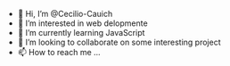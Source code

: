 - 👋 Hi, I’m @Cecilio-Cauich
- 👀 I’m interested in web delopmente 
- 🌱 I’m currently learning JavaScript
- 💞️ I’m looking to collaborate on some interesting project
- 📫 How to reach me ...

<!---
Cecilio-Cauich/Cecilio-Cauich is a ✨ special ✨ repository because its `README.md` (this file) appears on your GitHub profile.
You can click the Preview link to take a look at your changes.
--->
